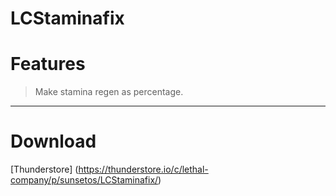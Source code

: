 # LCStaminafix

# Features
> Make stamina regen as percentage.
---
# Download 
[Thunderstore] (https://thunderstore.io/c/lethal-company/p/sunsetos/LCStaminafix/)
